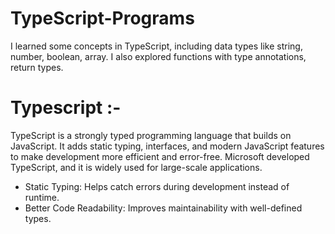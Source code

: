 # TypeScript-Programs
I learned some concepts in TypeScript, including data types like string, number, boolean, array. I also explored functions with type annotations, return types.

# Typescript :- 
TypeScript is a strongly typed programming language that builds on JavaScript. It adds static typing, interfaces, and modern JavaScript features to make development more efficient and error-free. Microsoft developed TypeScript, and it is widely used for large-scale applications.

- Static Typing: Helps catch errors during development instead of runtime.
- Better Code Readability: Improves maintainability with well-defined types.
